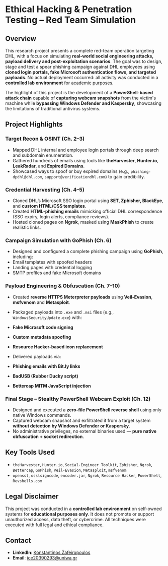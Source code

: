# Ethical Hacking & Penetration Testing – Red Team Simulation

## Overview
This research project presents a complete red-team operation targeting DHL, with a focus on simulating **real-world social engineering attacks, payload delivery and post-exploitation scenarios**. The goal was to design, stage and test a spear phishing campaign against DHL employees using **cloned login portals, fake Microsoft authentication flows, and targeted payloads**. No actual deployment occurred: all activity was conducted in a **controlled lab environment** for academic purposes.

The highlight of this project is the development of a **PowerShell-based attack chain** capable of **capturing webcam snapshots** from the victim's machine while **bypassing Windows Defender and Kaspersky**, showcasing the limitations of traditional antivirus systems.

## Project Highlights

### Target Recon & OSINT (Ch. 2–3)
- Mapped DHL internal and employee login portals through deep search and subdomain enumeration.
- Gathered hundreds of emails using tools like **theHarvester**, **Hunter.io**, **LeakRadar**, and **Expired Domains**.
- Showcased ways to spoof or buy expired domains (e.g., `phishing-dpdhl@dhl.com`, `support@verificationdhl.com`) to gain credibility.

### Credential Harvesting (Ch. 4–5)
- Cloned DHL’s Microsoft SSO login portal using **SET, Zphisher, BlackEye**, and **custom HTML/CSS templates**.
- Created **HTML-phishing emails** mimicking official DHL correspondence (SSO expiry, login alerts, compliance reviews).
- Hosted cloned pages on **Ngrok**, masked using **MaskPhish** to create realistic links.

### Campaign Simulation with GoPhish (Ch. 6)
- Designed and configured a complete phishing campaign using **GoPhish**, including:
- Email templates with spoofed headers
- Landing pages with credential logging
- SMTP profiles and fake Microsoft domains

### Payload Engineering & Obfuscation (Ch. 7–10)
- Created **reverse HTTPS Meterpreter payloads** using **Veil-Evasion**, **msfvenom** and **Metasploit**.
- Packaged payloads into `.exe` and `.msi` files (e.g., `WindowsSecurityUpdate.exe`) with:
- **Fake Microsoft code signing**
- **Custom metadata spoofing**
- **Resource Hacker-based icon replacement**

- Delivered payloads via:
- **Phishing emails with Bit.ly links**
- **BadUSB (Rubber Ducky script)**
- **Bettercap MITM JavaScript injection**

### Final Stage – Stealthy PowerShell Webcam Exploit (Ch. 12)
- Designed and executed a **zero-file PowerShell reverse shell** using only native Windows commands.
- Captured webcam snapshot and exfiltrated it from a target system **without detection by Windows Defender or Kaspersky**.
- No administrative privileges, no external binaries used — **pure native obfuscation + socket redirection**.

## Key Tools Used
- `theHarvester`, `Hunter.io`, `Social-Engineer Toolkit`, `Zphisher`, `Ngrok`, `Bettercap`, `GoPhish`, `Veil-Evasion`, `Metasploit`, `msfvenom`
- `openssl`, `osslsigncode`, `encoder.jar`, `Ngrok`, `Resource Hacker`, `PowerShell`, `Revshells.com`

## Legal Disclaimer
This project was conducted in a **controlled lab environment** on self-owned systems for **educational purposes only**. It does not promote or support unauthorized access, data theft, or cybercrime. All techniques were executed with full legal and ethical compliance.

## Contact
- **LinkedIn**: [Konstantinos Zafeiropoulos](https://www.linkedin.com/in/konstantinos-zafeiropoulos/)
- **Email**: ice20390293@uniwa.gr
